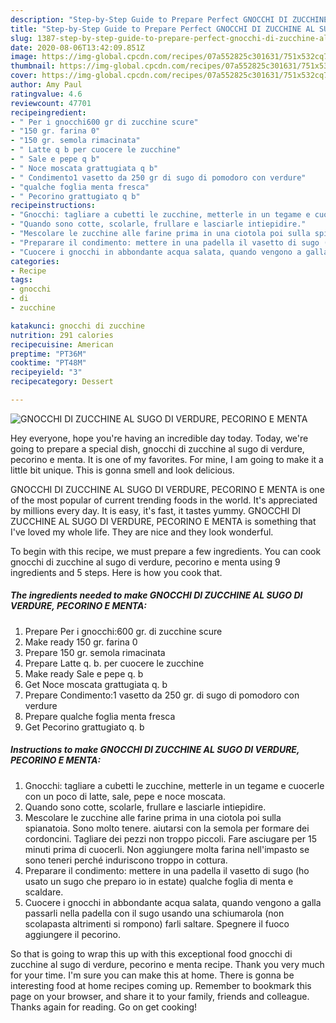 ```yaml
---
description: "Step-by-Step Guide to Prepare Perfect GNOCCHI DI ZUCCHINE AL SUGO DI VERDURE, PECORINO E MENTA"
title: "Step-by-Step Guide to Prepare Perfect GNOCCHI DI ZUCCHINE AL SUGO DI VERDURE, PECORINO E MENTA"
slug: 1387-step-by-step-guide-to-prepare-perfect-gnocchi-di-zucchine-al-sugo-di-verdure-pecorino-e-menta
date: 2020-08-06T13:42:09.851Z
image: https://img-global.cpcdn.com/recipes/07a552825c301631/751x532cq70/gnocchi-di-zucchine-al-sugo-di-verdure-pecorino-e-menta-recipe-main-photo.jpg
thumbnail: https://img-global.cpcdn.com/recipes/07a552825c301631/751x532cq70/gnocchi-di-zucchine-al-sugo-di-verdure-pecorino-e-menta-recipe-main-photo.jpg
cover: https://img-global.cpcdn.com/recipes/07a552825c301631/751x532cq70/gnocchi-di-zucchine-al-sugo-di-verdure-pecorino-e-menta-recipe-main-photo.jpg
author: Amy Paul
ratingvalue: 4.6
reviewcount: 47701
recipeingredient:
- " Per i gnocchi600 gr di zucchine scure"
- "150 gr. farina 0"
- "150 gr. semola rimacinata"
- " Latte q b per cuocere le zucchine"
- " Sale e pepe q b"
- " Noce moscata grattugiata q b"
- " Condimento1 vasetto da 250 gr di sugo di pomodoro con verdure"
- "qualche foglia menta fresca"
- " Pecorino grattugiato q b"
recipeinstructions:
- "Gnocchi: tagliare a cubetti le zucchine, metterle in un tegame e cuocerle con un poco di latte, sale, pepe e noce moscata."
- "Quando sono cotte, scolarle, frullare e lasciarle intiepidire."
- "Mescolare le zucchine alle farine prima in una ciotola poi sulla spianatoia. Sono molto tenere. aiutarsi con la semola per formare dei cordoncini. Tagliare dei pezzi non troppo piccoli. Fare asciugare per 15 minuti prima di cuocerli. Non aggiungere molta farina nell&#39;impasto se sono teneri perché induriscono troppo in cottura."
- "Preparare il condimento: mettere in una padella il vasetto di sugo (ho usato un sugo che preparo io in estate) qualche foglia di menta e scaldare."
- "Cuocere i gnocchi in abbondante acqua salata, quando vengono a galla passarli nella padella con il sugo usando una schiumarola (non scolapasta altrimenti si rompono) farli saltare. Spegnere il fuoco aggiungere il pecorino."
categories:
- Recipe
tags:
- gnocchi
- di
- zucchine

katakunci: gnocchi di zucchine 
nutrition: 291 calories
recipecuisine: American
preptime: "PT36M"
cooktime: "PT48M"
recipeyield: "3"
recipecategory: Dessert

---
```



![GNOCCHI DI ZUCCHINE AL SUGO DI VERDURE, PECORINO E MENTA](https://img-global.cpcdn.com/recipes/07a552825c301631/751x532cq70/gnocchi-di-zucchine-al-sugo-di-verdure-pecorino-e-menta-recipe-main-photo.jpg)

Hey everyone, hope you're having an incredible day today. Today, we're going to prepare a special dish, gnocchi di zucchine al sugo di verdure, pecorino e menta. It is one of my favorites. For mine, I am going to make it a little bit unique. This is gonna smell and look delicious.

GNOCCHI DI ZUCCHINE AL SUGO DI VERDURE, PECORINO E MENTA is one of the most popular of current trending foods in the world. It's appreciated by millions every day. It is easy, it's fast, it tastes yummy. GNOCCHI DI ZUCCHINE AL SUGO DI VERDURE, PECORINO E MENTA is something that I've loved my whole life. They are nice and they look wonderful.




To begin with this recipe, we must prepare a few ingredients. You can cook gnocchi di zucchine al sugo di verdure, pecorino e menta using 9 ingredients and 5 steps. Here is how you cook that.

<!--inarticleads1-->

##### The ingredients needed to make GNOCCHI DI ZUCCHINE AL SUGO DI VERDURE, PECORINO E MENTA:

1. Prepare  Per i gnocchi:600 gr. di zucchine scure
1. Make ready 150 gr. farina 0
1. Prepare 150 gr. semola rimacinata
1. Prepare  Latte q. b. per cuocere le zucchine
1. Make ready  Sale e pepe q. b
1. Get  Noce moscata grattugiata q. b
1. Prepare  Condimento:1 vasetto da 250 gr. di sugo di pomodoro con verdure
1. Prepare qualche foglia menta fresca
1. Get  Pecorino grattugiato q. b




<!--inarticleads2-->

##### Instructions to make GNOCCHI DI ZUCCHINE AL SUGO DI VERDURE, PECORINO E MENTA:

1. Gnocchi: tagliare a cubetti le zucchine, metterle in un tegame e cuocerle con un poco di latte, sale, pepe e noce moscata.
1. Quando sono cotte, scolarle, frullare e lasciarle intiepidire.
1. Mescolare le zucchine alle farine prima in una ciotola poi sulla spianatoia. Sono molto tenere. aiutarsi con la semola per formare dei cordoncini. Tagliare dei pezzi non troppo piccoli. Fare asciugare per 15 minuti prima di cuocerli. Non aggiungere molta farina nell&#39;impasto se sono teneri perché induriscono troppo in cottura.
1. Preparare il condimento: mettere in una padella il vasetto di sugo (ho usato un sugo che preparo io in estate) qualche foglia di menta e scaldare.
1. Cuocere i gnocchi in abbondante acqua salata, quando vengono a galla passarli nella padella con il sugo usando una schiumarola (non scolapasta altrimenti si rompono) farli saltare. Spegnere il fuoco aggiungere il pecorino.




So that is going to wrap this up with this exceptional food gnocchi di zucchine al sugo di verdure, pecorino e menta recipe. Thank you very much for your time. I'm sure you can make this at home. There is gonna be interesting food at home recipes coming up. Remember to bookmark this page on your browser, and share it to your family, friends and colleague. Thanks again for reading. Go on get cooking!
